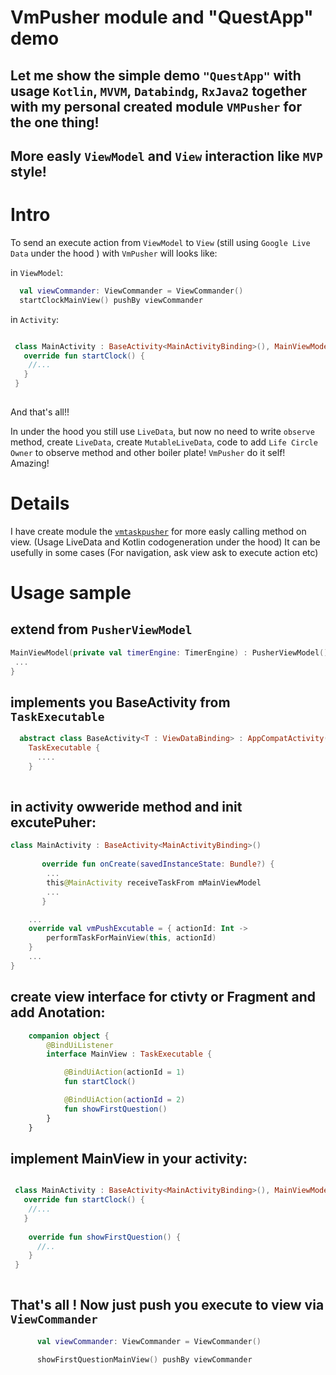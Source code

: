 # VmPusher module and "QuestApp" demo

## Let me show the simple demo ```"QuestApp"``` with usage ```Kotlin```, ```MVVM```, ```Databindg```, ```RxJava2``` together  with my personal created module ```VMPusher``` for the one thing! 
## More easly ```ViewModel``` and ```View``` interaction like ```MVP``` style!

# Intro 

To send an execute action from ```ViewModel``` to ```View``` (still using ```Google Live Data``` under the hood ) with ```VmPusher``` will looks like:

in ```ViewModel```:

```kotlin
  val viewCommander: ViewCommander = ViewCommander()
  startClockMainView() pushBy viewCommander
```
in ```Activity```:

```kotlin

 class MainActivity : BaseActivity<MainActivityBinding>(), MainViewModel.Companion.MainView{
   override fun startClock() {
    //...
   }
 }
 
```

And that's all!!

In under the hood you still use ```LiveData```, but now no need to write ```observe``` method, create ```LiveData```, create ```MutableLiveData```, code to add ```Life Circle Owner``` to observe method and other boiler plate!
```VmPusher``` do it self! Amazing!

# Details

I have create module the [```vmtaskpusher```](https://github.com/SergeyBurlaka/QuestApp-MVVM/tree/feature/improve_code_gen/vmtaskpusher) 
for more easly calling method on view. (Usage LiveData and Kotlin codogeneration under the hood)
It can be usefully in some cases (For navigation, ask view ask to execute action etc)

# Usage sample 

## extend from ```PusherViewModel```

```kotlin
MainViewModel(private val timerEngine: TimerEngine) : PusherViewModel(){
 ...
}
```

## implements you BaseActivity from  ```TaskExecutable```

```kotlin
  abstract class BaseActivity<T : ViewDataBinding> : AppCompatActivity(),
    TaskExecutable {  
      ....
    }
    
```
    
## in activity owweride method and init excutePuher:
    
```kotlin
class MainActivity : BaseActivity<MainActivityBinding>()
       
       override fun onCreate(savedInstanceState: Bundle?) {
        ...
        this@MainActivity receiveTaskFrom mMainViewModel
        ...
       }

    ...
    override val vmPushExcutable = { actionId: Int ->
        performTaskForMainView(this, actionId)
    }
    ...
}
   ``` 

## create view interface for ctivty or Fragment and add Anotation:

```kotlin
    companion object {
        @BindUiListener
        interface MainView : TaskExecutable {

            @BindUiAction(actionId = 1)
            fun startClock()

            @BindUiAction(actionId = 2)
            fun showFirstQuestion()
        }
    }
```

## implement MainView in your activity:

```kotlin

 class MainActivity : BaseActivity<MainActivityBinding>(), MainViewModel.Companion.MainView{
   override fun startClock() {
    //...
   }
  
    override fun showFirstQuestion() {
      //..
    }
 }
 
```

## That's all ! Now just push you execute to view via ```ViewCommander```

```kotlin
      val viewCommander: ViewCommander = ViewCommander()

      showFirstQuestionMainView() pushBy viewCommander
      
```


